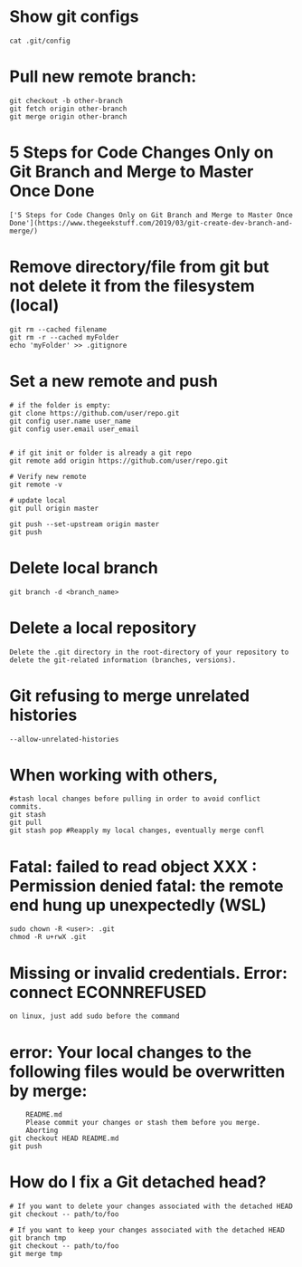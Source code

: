 # Show git configs
    cat .git/config

# Pull new remote branch:
    git checkout -b other-branch
    git fetch origin other-branch
    git merge origin other-branch

# 5 Steps for Code Changes Only on Git Branch and Merge to Master Once Done
    ['5 Steps for Code Changes Only on Git Branch and Merge to Master Once Done'](https://www.thegeekstuff.com/2019/03/git-create-dev-branch-and-merge/)

# Remove directory/file from git but not delete it from the filesystem (local)
    git rm --cached filename
    git rm -r --cached myFolder
    echo 'myFolder' >> .gitignore

# Set a new remote and push

    # if the folder is empty:
    git clone https://github.com/user/repo.git
    git config user.name user_name
    git config user.email user_email


    # if git init or folder is already a git repo
    git remote add origin https://github.com/user/repo.git

    # Verify new remote
    git remote -v

    # update local
    git pull origin master

    git push --set-upstream origin master
    git push

# Delete local branch

    git branch -d <branch_name>

# Delete a local repository
    
    Delete the .git directory in the root-directory of your repository to delete the git-related information (branches, versions).

# Git refusing to merge unrelated histories
    --allow-unrelated-histories
    

# When working with others, 
    #stash local changes before pulling in order to avoid conflict commits.
    git stash
    git pull 
    git stash pop #Reapply my local changes, eventually merge confl

# Fatal: failed to read object XXX : Permission denied fatal: the remote end hung up unexpectedly (WSL)
    sudo chown -R <user>: .git
    chmod -R u+rwX .git

# Missing or invalid credentials. Error: connect ECONNREFUSED
    on linux, just add sudo before the command

# error: Your local changes to the following files would be overwritten by merge:
        README.md
        Please commit your changes or stash them before you merge.
        Aborting
    git checkout HEAD README.md
    git push

# How do I fix a Git detached head?

    # If you want to delete your changes associated with the detached HEAD
    git checkout -- path/to/foo
    
    # If you want to keep your changes associated with the detached HEAD
    git branch tmp
    git checkout -- path/to/foo
    git merge tmp

